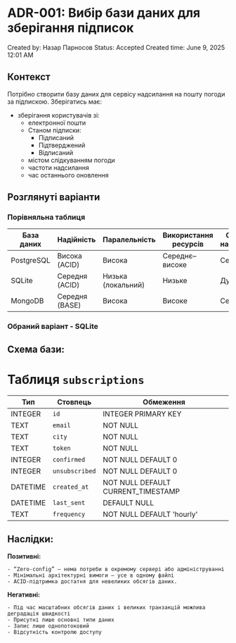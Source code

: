 # ADR-001: Вибір бази даних для зберігання підписок

Created by: Назар Парносов
Status: Accepted 
Created time: June 9, 2025 12:01 AM

## Контекст

Потрібно створити базу даних для сервісу надсилання на пошту погоди за підпискою. Зберігатись має:

- зберігання користувачів зі:
    - електронної пошти
    - Станом підписки:
        - Підписаний
        - Підтверджений
        - Відписаний
    - містом слідкуванням погоди
    - частоти надсилання
    - час останнього оновлення

## Розглянуті варіанти
### Порівняльна таблиця

| База даних | Надійність     | Паралельність      | Використання ресурсів | Складність налаштування | Розширюваність        |
| ---------- | -------------- | ------------------ | --------------------- | ----------------------- | --------------------- |
| PostgreSQL | Висока (ACID)  | Висока             | Середнє–високе        | Середня                 | Висока (реплікація)   |
| SQLite     | Середня (ACID) | Низька (локальний) | Низьке                | Дуже низька             | Низька (файлова БД)   |
| MongoDB    | Середня (BASE) | Висока             | Високе                | Середня                 | Дуже висока (шардінг) |


   ### Обраний варіант - **SQLite**

   ## Схема бази:

   # Таблиця `subscriptions`

| Тип       | Стовпець      | Обмеження                          |
|-----------|---------------|------------------------------------|
| INTEGER   | `id`          | INTEGER PRIMARY KEY                |
| TEXT      | `email`       | NOT NULL                           |
| TEXT      | `city`        | NOT NULL                           |
| TEXT      | `token`       | NOT NULL                           |
| INTEGER   | `confirmed`   | NOT NULL DEFAULT 0                 |
| INTEGER   | `unsubscribed`| NOT NULL DEFAULT 0                 |
| DATETIME  | `created_at`  | NOT NULL DEFAULT CURRENT_TIMESTAMP |
| DATETIME  | `last_sent`   | DEFAULT NULL                       |
| TEXT      | `frequency`   | NOT NULL DEFAULT 'hourly'          |

   ## Наслідки:

   **Позитивні:**

    - “Zero-config” — нема потреби в окремому сервері або адмініструванні
    - Мінімальні архітектурні вимоги — усе в одному файлі
    - ACID‑підтримка достатня для невеликих обсягів даних.

   **Негативні:**

    - Під час масштабних обсягів даних і великих транзакцій можлива деградація швидкості
    - Присутні лише основні типи даних
    - Запис лише однопотоковий
    - Відсутність контролю доступу